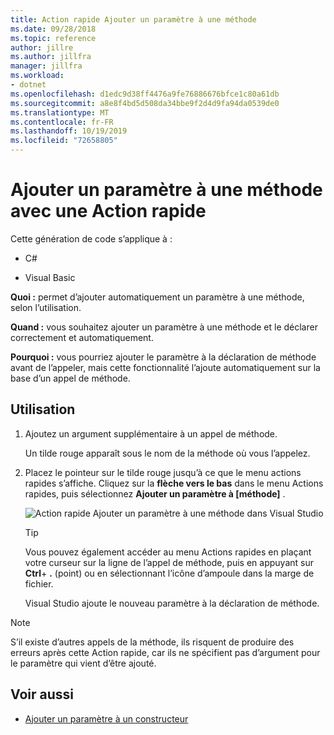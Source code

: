 ```yaml
---
title: Action rapide Ajouter un paramètre à une méthode
ms.date: 09/28/2018
ms.topic: reference
author: jillre
ms.author: jillfra
manager: jillfra
ms.workload:
- dotnet
ms.openlocfilehash: d1edc9d38ff4476a9fe76886676bfce1c80a61db
ms.sourcegitcommit: a8e8f4bd5d508da34bbe9f2d4d9fa94da0539de0
ms.translationtype: MT
ms.contentlocale: fr-FR
ms.lasthandoff: 10/19/2019
ms.locfileid: "72658805"
---
```

# <a name="add-a-parameter-to-a-method-using-a-quick-action"></a>Ajouter un paramètre à une méthode avec une Action rapide

Cette génération de code s’applique à :

- C#

- Visual Basic

**Quoi :** permet d’ajouter automatiquement un paramètre à une méthode, selon l’utilisation.

**Quand :** vous souhaitez ajouter un paramètre à une méthode et le déclarer correctement et automatiquement.

**Pourquoi :** vous pourriez ajouter le paramètre à la déclaration de méthode avant de l’appeler, mais cette fonctionnalité l’ajoute automatiquement sur la base d’un appel de méthode.

## <a name="how-to-use-it"></a>Utilisation

1. Ajoutez un argument supplémentaire à un appel de méthode.

   Un tilde rouge apparaît sous le nom de la méthode où vous l’appelez.

2. Placez le pointeur sur le tilde rouge jusqu’à ce que le menu actions rapides s’affiche. Cliquez sur la **flèche vers le bas** dans le menu Actions rapides, puis sélectionnez **Ajouter un paramètre à [méthode]** .

   ![Action rapide Ajouter un paramètre à une méthode dans Visual Studio](media/add-parameter-to-method.png)

   > [!TIP]
   > Vous pouvez également accéder au menu Actions rapides en plaçant votre curseur sur la ligne de l’appel de méthode, puis en appuyant sur **Ctrl**+ **.** (point) ou en sélectionnant l’icône d’ampoule dans la marge de fichier.

   Visual Studio ajoute le nouveau paramètre à la déclaration de méthode.

> [!NOTE]
> S’il existe d’autres appels de la méthode, ils risquent de produire des erreurs après cette Action rapide, car ils ne spécifient pas d’argument pour le paramètre qui vient d’être ajouté.

## <a name="see-also"></a>Voir aussi

- [Ajouter un paramètre à un constructeur](generate-constructor.md#addparameter)